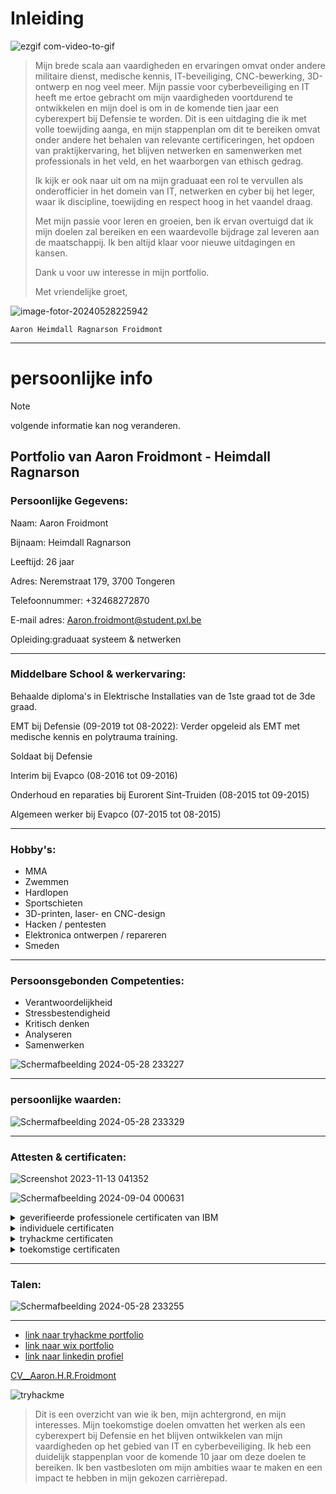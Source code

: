 # Inleiding

![ezgif com-video-to-gif](https://github.com/PXL-Digital-SNE-Werkplekleren/portfolio-froidmontaaron/assets/116820758/dee269b5-7bfb-4674-92ea-2017640211db)

>Mijn brede scala aan vaardigheden en ervaringen omvat onder andere militaire dienst, medische kennis, IT-beveiliging, CNC-bewerking, 3D-ontwerp en nog veel meer. Mijn passie voor cyberbeveiliging en IT heeft me ertoe gebracht om mijn vaardigheden voortdurend te ontwikkelen en mijn doel is om in de komende tien jaar een cyberexpert bij Defensie te worden. Dit is een uitdaging die ik met volle toewijding aanga, en mijn stappenplan om dit te bereiken omvat onder andere het behalen van relevante certificeringen, het opdoen van praktijkervaring,
>het blijven netwerken en samenwerken met professionals in het veld, en het waarborgen van ethisch gedrag.
>
>Ik kijk er ook naar uit om na mijn graduaat een rol te vervullen als onderofficier in het domein van IT, netwerken en cyber bij het leger, waar ik discipline, toewijding en respect hoog in het vaandel draag.
>
>Met mijn passie voor leren en groeien, ben ik ervan overtuigd dat ik mijn doelen zal bereiken en een waardevolle bijdrage zal leveren aan de maatschappij. Ik ben altijd klaar voor nieuwe uitdagingen en kansen.
>
>Dank u voor uw interesse in mijn portfolio.
>
>Met vriendelijke groet,
>

![image-fotor-20240528225942](https://github.com/PXL-Digital-SNE-Werkplekleren/portfolio-froidmontaaron/assets/116820758/97d67992-afdf-4ea9-a953-b97ac7940142)

`Aaron Heimdall Ragnarson Froidmont`




***
# persoonlijke info
> [!NOTE]
> volgende informatie kan nog veranderen.

## Portfolio van Aaron Froidmont - Heimdall Ragnarson
### **Persoonlijke Gegevens:**

Naam: Aaron Froidmont

Bijnaam: Heimdall Ragnarson

Leeftijd: 26 jaar

Adres: Neremstraat 179, 3700 Tongeren

Telefoonnummer: +32468272870

E-mail adres: Aaron.froidmont@student.pxl.be

Opleiding:graduaat systeem & netwerken 

----
### **Middelbare School & werkervaring:**

Behaalde diploma's in Elektrische Installaties van de 1ste graad tot de 3de graad.

EMT bij Defensie (09-2019 tot 08-2022): Verder opgeleid als EMT met medische kennis en polytrauma training.

Soldaat bij Defensie

Interim bij Evapco (08-2016 tot 09-2016)

Onderhoud en reparaties bij Eurorent Sint-Truiden (08-2015 tot 09-2015)

Algemeen werker bij Evapco (07-2015 tot 08-2015) 

----
### **Hobby's:**

- MMA
- Zwemmen
- Hardlopen
- Sportschieten
- 3D-printen, laser- en CNC-design
- Hacken / pentesten
- Elektronica ontwerpen / repareren
- Smeden

----
### **Persoonsgebonden Competenties:**

- Verantwoordelijkheid
- Stressbestendigheid
- Kritisch denken
- Analyseren
- Samenwerken
  
![Schermafbeelding 2024-05-28 233227](https://github.com/PXL-Digital-SNE-Werkplekleren/portfolio-froidmontaaron/assets/116820758/c0eab442-d2fb-448d-a67c-762ebf43281e)

----
### **persoonlijke waarden:**

![Schermafbeelding 2024-05-28 233329](https://github.com/PXL-Digital-SNE-Werkplekleren/portfolio-froidmontaaron/assets/116820758/6e6e235d-5977-4bba-a521-3906f7924fc1)

----
### **Attesten & certificaten:**

![Screenshot 2023-11-13 041352](https://github.com/PXL-Digital-SNE-Werkplekleren/portfolio-froidmontaaron/assets/116820758/e761a2eb-b896-43dc-a113-b338a702006a)

![Schermafbeelding 2024-09-04 000631](https://github.com/user-attachments/assets/bf0d7978-41c7-4276-826e-9411748f242b)


<details>
<summary>geverifieerde professionele certificaten van IBM </summary>

  
- [link naar IBM certificaat uitleg](https://www.ibm.com/training/badge/data-analyst-professional-certificate)


[IBM nr 1](https://github.com/PXL-Digital-SNE-Werkplekleren/portfolio-froidmontaaron/files/13328761/Coursera.X8HD9K98DMB6.pdf)


[IBM nr 2](https://github.com/PXL-Digital-SNE-Werkplekleren/portfolio-froidmontaaron/files/13328762/Coursera.W3WFXJM35HQ3.pdf)


[IBM nr 3](https://github.com/PXL-Digital-SNE-Werkplekleren/portfolio-froidmontaaron/files/13328763/Coursera.FSAZCUWJ5U3X.pdf)


[IBM nr 4](https://github.com/PXL-Digital-SNE-Werkplekleren/portfolio-froidmontaaron/files/13330082/Coursera.VGDY4HSQ8SVN.pdf)


[IBM nr 5](https://github.com/PXL-Digital-SNE-Werkplekleren/portfolio-froidmontaaron/files/13329725/Coursera.XGK9BGELAXC7.pdf)


[IBM nr 6](https://github.com/PXL-Digital-SNE-Werkplekleren/portfolio-froidmontaaron/files/13329726/Coursera.AWNN5UE3JWFR.pdf)


[IBM nr 7](https://github.com/PXL-Digital-SNE-Werkplekleren/portfolio-froidmontaaron/files/13330186/Coursera.3D7SAXT6JHBE.pdf)


[IBM nr 8](https://github.com/PXL-Digital-SNE-Werkplekleren/portfolio-froidmontaaron/files/13330355/Coursera.R94Y565CD67H.pdf)


[IBM professionel Cybersecurity Analyst](https://github.com/PXL-Digital-SNE-Werkplekleren/portfolio-froidmontaaron/files/13330356/Coursera.S9ULC5KPTNBD.pdf)

---

>Deze certificaten genieten officiële erkenning van de Belgische overheid, aangezien het succesvol behalen ervan vereist dat kandidaten verschillende afgesloten examens met goed gevolg doorstaan. Bovendien worden zij onderworpen aan peer reviews, uitgevoerd door professionals van IBM, die een zorgvuldige eindbeoordeling uitvoeren. Externe opdrachten ondergaan een grondige controle op correct gebruik, waarbij specifieke aandacht wordt besteed aan het voorkomen van plagiaat.
>
>Gedurende diverse modules van het programma is gebruik gemaakt van een beveiligd virtueel machinesysteem, waarbij de toegang strikt gecontroleerd werd om een gecontroleerde leeromgeving te waarborgen.
>
>Hieronder vindt u een fragment van de taken van de eerste module, waaronder ook een casestudie die volledig in het Engels moest worden opgesteld, inclusief de lay-out van de bijbehorende .pptx.



[Applied-Project_Attack-Case-Study.pptx](https://github.com/PXL-Digital-SNE-Werkplekleren/portfolio-froidmontaaron/files/13329727/Applied-Project_Attack-Case-Study.pptx)



![Screenshot 2023-11-12 183656](https://github.com/PXL-Digital-SNE-Werkplekleren/portfolio-froidmontaaron/assets/116820758/863f6841-d280-40d3-b8e5-f72d03236b84)



![Screenshot 2023-11-12 183015](https://github.com/PXL-Digital-SNE-Werkplekleren/portfolio-froidmontaaron/assets/116820758/0d62e806-4f38-40be-a9d1-6f382244f525)



![Screenshot 2023-11-12 174659](https://github.com/PXL-Digital-SNE-Werkplekleren/portfolio-froidmontaaron/assets/116820758/ab7ae9ff-dab8-4fe1-92fa-31e4451324e6)



![Screenshot 2023-11-12 174102](https://github.com/PXL-Digital-SNE-Werkplekleren/portfolio-froidmontaaron/assets/116820758/878a05ea-8588-4102-b87c-df5f05834ab7)



![Screenshot 2023-11-12 172349](https://github.com/PXL-Digital-SNE-Werkplekleren/portfolio-froidmontaaron/assets/116820758/bde5e5e3-1c4c-4f32-aadb-3e589f6b7e60)



![Screenshot 2023-11-12 165825](https://github.com/PXL-Digital-SNE-Werkplekleren/portfolio-froidmontaaron/assets/116820758/d705e288-9066-430d-9794-59731131d1e0)



![Screenshot 2023-11-12 184042](https://github.com/PXL-Digital-SNE-Werkplekleren/portfolio-froidmontaaron/assets/116820758/377d46c9-90c6-4e78-8f57-f7bea71d39f3)



</details>




<details>
<summary>individuele certificaten</summary>

  
[English certificate C1-Advanced English](https://github.com/PXL-Digital-SNE-Werkplekleren/portfolio-froidmontaaron/files/13329874/English-certificate_C1-Advanced-English-Level_aaron-froidmont.pdf.1.pdf)



[Diploma in Cyber Security](https://github.com/PXL-Digital-SNE-Werkplekleren/portfolio-froidmontaaron/files/13328765/doc.2.pdf)



[cisco Ethical Hacker](https://github.com/PXL-Digital-SNE-Werkplekleren/portfolio-froidmontaaron/files/13328816/Ethical_Hacker_Badge20231112-29-4gocjk.pdf)



[microsoft certificaat](https://github.com/PXL-Digital-SNE-Werkplekleren/portfolio-froidmontaaron/files/13328764/Coursera.HV84GCDS5F2S.pdf)



[google cyber security certificaat](https://github.com/PXL-Digital-SNE-Werkplekleren/portfolio-froidmontaaron/files/13328767/Coursera_33BULV2ZZBEC.1.pdf)

</details>



<details>
<summary>tryhackme certificaten</summary>

[web fundamentals certificaat](https://tryhackme-certificates.s3-eu-west-1.amazonaws.com/THM-ADYYMZEOB4.png)


[jr penetration tester certificaat](https://tryhackme-certificates.s3-eu-west-1.amazonaws.com/THM-AVC9WYAXL4.png)


[intro to cyber cecurity certificaat](https://tryhackme-certificates.s3-eu-west-1.amazonaws.com/THM-RAVM42RHVU.png)


[pre security certificaat](https://tryhackme-certificates.s3-eu-west-1.amazonaws.com/THM-EDKMFWZE57.png)


</details>



<details>
<summary>toekomstige certificaten</summary>


https://www.eccouncil.org/train-certify/certified-ethical-hacker-ceh/


https://www.offsec.com/courses/pen-200/


https://www.isc2.org/Certifications/CCSP


https://www.isaca.org/credentialing/cism?cid=sem_2002363&Appeal=sem


https://www.isc2.org/Certifications/CISSP


https://www.giac.org/certifications/security-essentials-gsec/


https://www.comptia.org/landing/securityplus/index.html


https://www.coursera.org/

</details>


----
### **Talen:**

![Schermafbeelding 2024-05-28 233255](https://github.com/PXL-Digital-SNE-Werkplekleren/portfolio-froidmontaaron/assets/116820758/bc22eef7-dd07-4413-9632-7810a1c802c3)

----
- [link naar tryhackme portfolio](https://tryhackme.com/p/brokenleviathan )
- [link naar wix portfolio](https://aaronfroidmont.wixsite.com/house-of-sin)
- [link naar linkedin profiel](www.linkedin.com/in/aaron-froidmont-88bb26235)
  
[CV__Aaron.H.R.Froidmont](https://github.com/user-attachments/files/16857735/CV__Aaron.H.R.Froidmont.1.pdf)

![tryhackme](https://tryhackme-badges.s3.amazonaws.com/brokenleviathan.png)



>Dit is een overzicht van wie ik ben, mijn achtergrond, en mijn interesses. Mijn toekomstige doelen omvatten het werken als een cyberexpert bij Defensie en het blijven ontwikkelen van mijn vaardigheden op het gebied van IT en cyberbeveiliging. Ik heb een duidelijk stappenplan voor de komende 10 jaar om deze doelen te bereiken. Ik ben vastbesloten om mijn ambities waar te maken en een impact te hebben in mijn gekozen carrièrepad.

